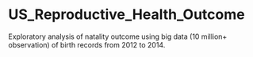 # US_Reproductive_Health_Outcome
Exploratory analysis of natality outcome using big data (10 million+ observation) of birth records from 2012 to 2014.
